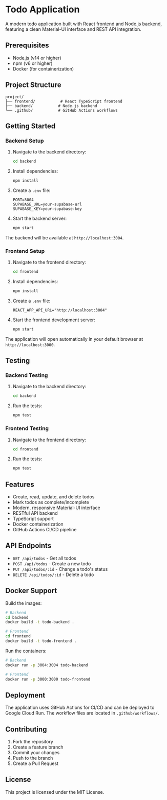 # Todo Application

A modern todo application built with React frontend and Node.js backend, featuring a clean Material-UI interface and REST API integration.

## Prerequisites

- Node.js (v14 or higher)
- npm (v6 or higher)
- Docker (for containerization)

## Project Structure

```
project/
├── frontend/           # React TypeScript frontend
├── backend/           # Node.js backend
└── .github/           # GitHub Actions workflows
```

## Getting Started

### Backend Setup

1. Navigate to the backend directory:
   ```bash
   cd backend
   ```

2. Install dependencies:
   ```bash
   npm install
   ```

3. Create a `.env` file:
   ```
   PORT=3004
   SUPABASE_URL=your-supabase-url
   SUPABASE_KEY=your-supabase-key
   ```

4. Start the backend server:
   ```bash
   npm start
   ```

The backend will be available at `http://localhost:3004`.

### Frontend Setup

1. Navigate to the frontend directory:
   ```bash
   cd frontend
   ```

2. Install dependencies:
   ```bash
   npm install
   ```

3. Create a `.env` file:
   ```
   REACT_APP_API_URL="http://localhost:3004"
   ```

4. Start the frontend development server:
   ```bash
   npm start
   ```

The application will open automatically in your default browser at `http://localhost:3000`.

## Testing

### Backend Testing

1. Navigate to the backend directory:
   ```bash
   cd backend
   ```

2. Run the tests:
   ```bash
   npm test
   ```

### Frontend Testing

1. Navigate to the frontend directory:
   ```bash
   cd frontend
   ```

2. Run the tests:
   ```bash
   npm test
   ```

## Features

- Create, read, update, and delete todos
- Mark todos as complete/incomplete
- Modern, responsive Material-UI interface
- RESTful API backend
- TypeScript support
- Docker containerization
- GitHub Actions CI/CD pipeline

## API Endpoints

- `GET /api/todos` - Get all todos
- `POST /api/todos` - Create a new todo
- `PUT /api/todos/:id` - Change a todo's status
- `DELETE /api/todos/:id` - Delete a todo

## Docker Support

Build the images:

```bash
# Backend
cd backend
docker build -t todo-backend .

# Frontend
cd frontend
docker build -t todo-frontend .
```

Run the containers:

```bash
# Backend
docker run -p 3004:3004 todo-backend

# Frontend
docker run -p 3000:3000 todo-frontend
```

## Deployment

The application uses GitHub Actions for CI/CD and can be deployed to Google Cloud Run. The workflow files are located in `.github/workflows/`.

## Contributing

1. Fork the repository
2. Create a feature branch
3. Commit your changes
4. Push to the branch
5. Create a Pull Request

## License

This project is licensed under the MIT License.